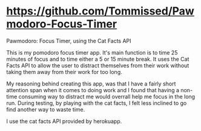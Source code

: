 # https://github.com/Tommissed/Pawmodoro-Focus-Timer
Pawmodoro: Focus Timer, using the Cat Facts API

This is my pomodoro focus timer app. It's main function is to time 25 minutes of focus and to time either a 5 or 15 minute break. It uses the Cat Facts API to allow the user to distract themselves from their work without taking them away from their work for too long.

My reasoning behind creating this app, was that I have a fairly short attention span when it comes to doing work and I found that having a non-time consuming way to distract me would overrall help me focus in the long run. During testing, by playing with the cat facts, I  felt less inclined to go find another way to waste time. 

I use the cat facts API provided by herokuapp.
